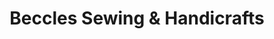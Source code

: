 ---
title: "Beccles Sewing & Handicrafts"
url: /beccles/beccles-sewing-and-handicrafts/
shop: sewing
---
